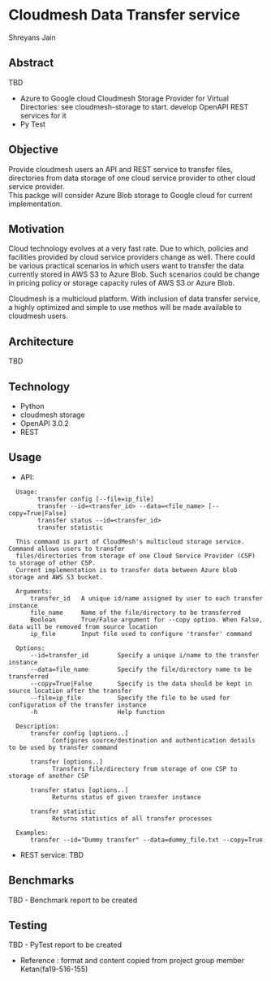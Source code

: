 # Cloudmesh Data Transfer service

Shreyans Jain

## Abstract

TBD
* Azure to Google cloud Cloudmesh Storage Provider for Virtual Directories: see cloudmesh-storage to start. develop OpenAPI REST services for it
* Py Test
  

## Objective

Provide cloudmesh users an API and REST service to transfer files, directories from data storage of one cloud service provider to other cloud service provider.  
This packge will consider  Azure Blob storage to Google cloud for current implementation.  


## Motivation

Cloud technology evolves at a very fast rate. Due to which, policies and facilities provided by cloud service providers change as well. There could be various practical scenarios in which users want to transfer the data currently stored in AWS S3 to Azure Blob. Such scenarios could be change in pricing policy or storage capacity rules of AWS S3 or Azure Blob.  

Cloudmesh is a multicloud platform. With inclusion of data transfer service, a highly optimized and simple to use methos will be made available to cloudmesh users.   

## Architecture
TBD

## Technology
* Python
* cloudmesh storage
* OpenAPI 3.0.2
* REST

## Usage  

* API:  
```
  Usage:
        transfer config [--file=ip_file]
        transfer --id=<transfer_id> --data=<file_name> [--copy=True|False]
        transfer status --id=<transfer_id>
        transfer statistic

  This command is part of CloudMesh's multicloud storage service. Command allows users to transfer
  files/directories from storage of one Cloud Service Provider (CSP) to storage of other CSP.
  Current implementation is to transfer data between Azure blob storage and AWS S3 bucket.

  Arguments:
      transfer_id   A unique id/name assigned by user to each transfer instance
      file_name     Name of the file/directory to be transferred
      Boolean       True/False argument for --copy option. When False, data will be removed from source location
      ip_file       Input file used to configure 'transfer' command

  Options:
      --id=transfer_id        Specify a unique i/name to the transfer instance
      --data=file_name        Specify the file/directory name to be transferred
      --copy=True|False       Specify is the data should be kept in source location after the transfer
      --file=ip_file          Specify the file to be used for configuration of the transfer instance
      -h                      Help function

  Description:
      transfer config [options..]
            Configures source/destination and authentication details to be used by transfer command

      transfer [options..]
            Transfers file/directory from storage of one CSP to storage of another CSP

      transfer status [options..]
            Returns status of given transfer instance

      transfer statistic
            Returns statistics of all transfer processes

  Examples:
      transfer --id="Dummy transfer" --data=dummy_file.txt --copy=True
```

* REST service:
TBD

## Benchmarks

TBD - Benchmark report to be created

## Testing

TBD - PyTest report to be created

* Reference : format and content copied from project group member Ketan(fa19-516-155)